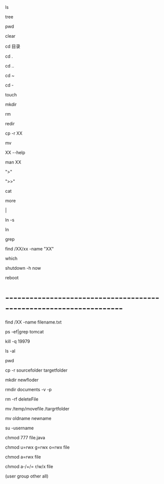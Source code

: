 ls

tree

pwd

clear

cd 目录

cd .

cd ..

cd ~

cd -

touch

mkdir

rm

redir

cp -r XX

mv

XX --help

man XX

">"

">>"

cat

more 

|

ln -s

ln 

grep 

find /XX/xx -name "XX"

which

shutdown -h now

reboot

# -------------------------------------------------------------------

find  /XX -name filename.txt

ps -ef|grep tomcat

kill -q 19979

ls -al

pwd

cp -r sourcefolder targetfolder

mkdir newfloder

rmdir documents -v -p

rm -rf deleteFile

mv /temp/movefile  /targrtfolder

mv oldname newname

su -username

chmod 777 file.java

chmod u=rwx g=rwx o=rwx file

chmod a=rwx file

chmod a-/+/= r/w/x file

(user group other all)